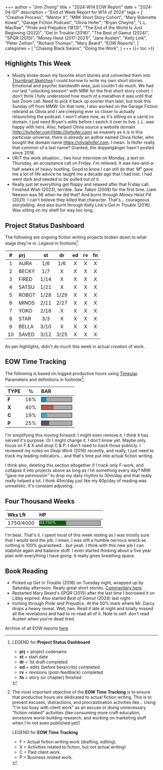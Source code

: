 +++
author = "Jinn Zhong"
title = "2024-W14 EOW Report"
date = "2024-04-07"
description = "End of Week Report for W14 of 2024"
tags = [
    "Creative Process",
    "Mentor X",
    "MRK Short Story Cohort",
    "Mary Robinette Kowal",
    "Garage Fiction Podcast",
    "Olivia Hofer",
    "Bryan Cheyne",
    "L.L. MacRae",
    "Pride and Prejudice (1813)",
    "The End of the World Is Just Beginning (2022)",
    "Get in Trouble (2016)",
    "The Best of Gamut (2024)",
    "SPQR (2015)",
    "Money Heist (2017-2021)",
    "Jane Austen",
    "Kelly Link",
    "Peter Zeihan",
    "Richard Thomas",
    "Mary Beard",
    "EOW Reports",
]
categories = [
    "Chasing Black Swans",
    "Doing the Work",
]
+++
{{< toc >}}

## Highlights This Week

* Mostly broke down my favorite short stories and converted them into [Thumbnail Sketches](https://journal.jinnzhong.com/tags/thumbnail-sketches/) I could borrow to write my own short stories. Emotional and psychic bandwidth wise, just couldn't do much. We had our last "unlocking session" with MRK for the first short story cohort. I don't think I fully understood how much of a marathon it was until that last Zoom call. Need to pick it back up sooner than later, but took this Sunday off from MMW. On that note, I also worked on the Garage Fiction rebrand as Olivia and I are creeping ever so closer to actually relaunching the podcast. I won't share now, as it's sitting on a carrd.co domain. I just need Bryan's edits before I switch it over to live. L.L. was happy with hers. Also, helped Olivia source a website domain [http://livhofer.com](http://livhofer.com) as insanely as it is in this particular universe, there is _already_ an author named Olivia Hofer, who bought the domain name https://oliviahofer.com. I mean. Is Hofer really that common of a last name? Granted, the doppelgänger hasn't posted since 2018.
* I/R/T the work situation... two hour interview on Monday, a text on Thursday, an acceptance call on Friday. I'm relieved. It was two-and-a-half weeks of heavy hustling. Good to know I can still do that. M<sup>x</sup> gave me a lot of life advice he taught me a decade ago that I had lost. I had went dark and needed to be pulled out of it.
* Really just let everything get floppy and relaxed after that Friday call. Finished _Wish_ (2023), terrible. Saw _Taken_ (2008) for the first time. Liam Neeson was 56 when he did that? And burnt through _Money Heist P4_ (2021). I can't believe they killed that character. That's... courageous storytelling. And also burnt through Kelly Link's _Get in Trouble_ (2016). Was sitting on my shelf for way too long.

## Project Status Dashboard

The following are ongoing fiction writing projects broken down to what stage they're in. Legend in footnote[^1].

| # | prj | st | dr | ed | rv | fn | 
| :---: | :--- | :---: | :---: | :---: |  :---: |  :---: |
| 1 | AURA | 1/6 | 1/6 | X | X | X | 
| 2 | BECKY | 1/7 | X | X | X | X | 
| 3 | FIRED | 1/14 | X | X | X | X | 
| 4 | SATSU | 1/21 | X | X | X | X | 
| 5 | ROBOT | 1/28 | 1/29 | X | X | X | X | 
| 6 | MINOS | 2/11 | 2/27 | X | X | X | X | 
| 7 | YOKO | 2/18 | X | X | X | X | X | 
| 8 | STAR | 3/3 | X | X | X | X | X | 
| 9 | BELLA | 3/10 | X | X | X | X | X |
| 10 | SAVED | 3/12 | 3/25 | X | X | X | X |

As per highlights, didn't do much this week in actual _creation_ of work.

## EOW Time Tracking

The following is based on logged productive hours using [Timeular](https://timeular.com/?linkId=lp_182779&sourceId=colin-yj-chung&tenantId=timeular). Parameters and definitions in footnote[^2].

| TYPE | % | BAR |
| :--- | :---: | :--- |
| **F** | 16% | <div style="width:100px;height:15px;background:#AAAAAA;border:1.3px solid #000000;"><div style="width:16%;height:14px;background:#0492C2;font-size:12px; color:white; line-height:12px;"></div></div> |
| **X** | 40% | <div style="width:100px;height:15px;background:#AAAAAA;border:1.3px solid #000000;"><div style="width:40%;height:14px;background:#BC544B;font-size:12px; color:white; line-height:12px;"></div></div> |
| **C** | 19% |<div style="width:100px;height:15px;background:#AAAAAA;border:1.3px solid #000000;"><div style="width:19%;height:14px;background:#48AAAD;font-size:12px; color:white; line-height:12px;"></div></div> |
| **P** | 25% | <div style="width:100px;height:15px;background:#AAAAAA;border:1.3px solid #000000;"><div style="width:25%;height:14px;background:#59515e;font-size:12px; color:white; line-height:12px;"></div></div> |

I'm simplifying this moving forward. I might even remove it. I think it has served it's purpose. Or I might change it. I don't know yet. Maybe only focus on F & X and drop C & P. I don't need to track those publicly. I reviewed my notes on _Deep Work_ (2016) recently, and really, I just need to track my leading indicators... and that's time put into actual fiction writing.

I think also, deleting this section altogether if I track only F-work, and collapse it into projects above as long as I hit something every day? MRK "gave me permission" to drop my daily rhythm to 30m/day and that really really helped a lot. I think 45m/day just like my 60p/day of reading was unrealistic. It's constant adjusting.

## Four Thousand Weeks

| Wks Lft | HP |
| :--- | :--- |
| 1750/4000 | <div style="width:200px;height:15px;background:#AAAAAA;border:1.3px solid #000000;"><div style="width:43.750%;height:15px;background:#006600;font-size:12px; color:white; line-height:12px;">43.750%</div></div> |

I'm beat. That's it. I spent most of this week resting as I was mostly sure that I would land the job. I mean, I was still a humble nervous wreck as nothing is 100% guaranteed... but yeah. I think with this new job I can stabilize again and balance stuff. I even started thinking about a five year plan with everything I have going. It really gives breathing space.

## Book Reading

* Picked up _Get in Trouble_ (2016) on Tuesday night, wrapped up by Saturday afternoon. Really great short stories. [Commentary here](https://journal.jinnzhong.com/commentary-get-in-trouble-2016/).
* Restarted Mary Beard's _SPQR_ (2015) after the last time I borrowed it on Libby expired. Also started _Best of Gamut_ (2024) last night.
* Inching through _Pride and Prejudice_. At the 50% mark where Mr. Darcy drops a heavy reveal. Well, two. Read it late at night and totally missed all the revelations and had to re-read all of it. Note to self: don't read Austen when you're dead tired.
  
Archive of all EOW reports [here](https://journal.jinnzhong.com/tags/eow-reports/)

[^1]: LEGEND for **Project Status Dashboard**

    * **prj** = project codename
    * **st** = start date
    * **dr** = 1st draft completed
    * **ed** = edits (before beta/crits) completed
    * **rv** = revisions (post-feedback) completed
    * **fn** = story (or chapter) finished

[^2]: The most important objective of the **EOW Time Tracking** is to ensure that productive hours _are_ dedicated to actual fiction writing. This is to prevent excuses, distractions, and procrastination activities like... Using "I'm too busy with client work" as an excuse or doing unnecessary "fiction-related" activities (like consuming more craft education, excessive world-building research, and working on marketing stuff when I'm not even published yet!)
    
    LEGEND for **EOW Time Tracking**
    * F = Actual fiction writing work (drafting, editing).
    * X = Activities related to fiction, but not actual writing!
    * C = Paid client work.
    * P = Business related work.



